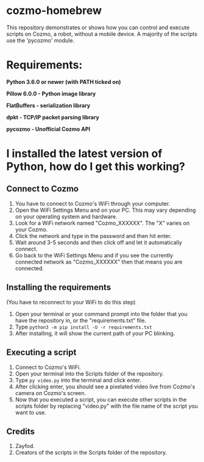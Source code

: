 # cozmo-homebrew
This repository demonstrates or shows how you can control and execute scripts on Cozmo, a robot, without a mobile device. A majority of the scripts use the 'pycozmo' module.
# Requirements:

**Python 3.6.0 or newer (with PATH ticked on)**

**Pillow 6.0.0 - Python image library**

**FlatBuffers - serialization library**

**dpkt - TCP/IP packet parsing library**

**pycozmo - Unofficial Cozmo API**

# I installed the latest version of Python, how do I get this working?
## Connect to Cozmo ##
1. You have to connect to Cozmo's WiFi through your computer. 
2. Open the WiFi Settings Menu and on your PC. This may vary depending on your operating system and hardware.
3. Look for a WiFi network named "Cozmo_XXXXXX". The "X" varies on your Cozmo.
4. Click the network and type in the password and then hit enter.
5. Wait around 3-5 seconds and then click off and let it automatically connect.
6. Go back to the WiFi Settings Menu and if you see the currently connected network as "Cozmo_XXXXXX" then that means you are connected.
## Installing the requirements ##
(You have to reconnect to your WiFi to do this step)
1. Open your terminal or your command prompt into the folder that you have the repository in, or the "requirements.txt" file.
2. Type ```python3 -m pip install -U -r requirements.txt```
3. After installing, it will show the current path of your PC blinking.
## Executing a script ##
1. Connect to Cozmo's WiFi.
2. Open your terminal into the Scripts folder of the repository.
3. Type ```py video.py``` into the terminal and click enter.
4. After clicking enter, you should see a pixelated video live from Cozmo's camera on Cozmo's screen.
5. Now that you executed a script, you can execute other scripts in the scripts folder by replacing "video.py" with the file name of the script you want to use.
## Credits ##
1. Zayfod.
2. Creators of the scripts in the Scripts folder of the repository.
